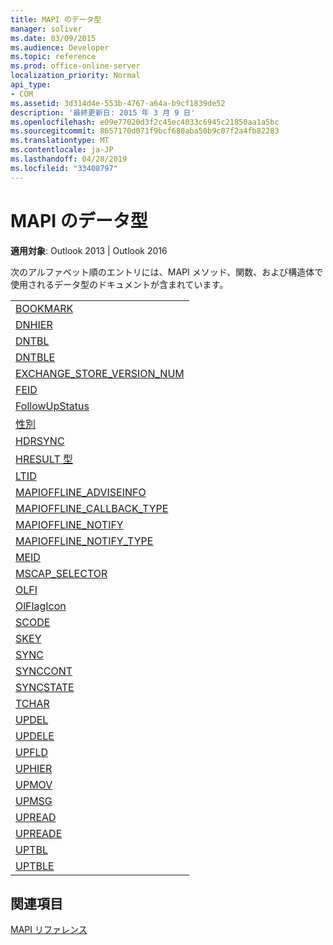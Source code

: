 ```yaml
---
title: MAPI のデータ型
manager: soliver
ms.date: 03/09/2015
ms.audience: Developer
ms.topic: reference
ms.prod: office-online-server
localization_priority: Normal
api_type:
- COM
ms.assetid: 3d314d4e-553b-4767-a64a-b9cf1839de52
description: '最終更新日: 2015 年 3 月 9 日'
ms.openlocfilehash: e09e77020d3f2c45ec4033c6945c21850aa1a5bc
ms.sourcegitcommit: 8657170d071f9bcf680aba50b9c07f2a4fb82283
ms.translationtype: MT
ms.contentlocale: ja-JP
ms.lasthandoff: 04/28/2019
ms.locfileid: "33408797"
---
```

# <a name="mapi-data-types"></a>MAPI のデータ型

  
  
**適用対象**: Outlook 2013 | Outlook 2016 
  
次のアルファベット順のエントリには、MAPI メソッド、関数、および構造体で使用されるデータ型のドキュメントが含まれています。 
  
||
|:-----|
|[BOOKMARK](bookmark.md) <br/> |
|[DNHIER](dnhier.md) <br/> |
|[DNTBL](dntbl.md) <br/> |
|[DNTBLE](dntble.md) <br/> |
|[EXCHANGE_STORE_VERSION_NUM](exchange_store_version_num.md) <br/> |
|[FEID](feid.md) <br/> |
|[FollowUpStatus](followupstatus.md) <br/> |
|[性別](gender.md) <br/> |
|[HDRSYNC](hdrsync.md) <br/> |
|[HRESULT 型](hresult.md) <br/> |
|[LTID](ltid.md) <br/> |
|[MAPIOFFLINE_ADVISEINFO](mapioffline_adviseinfo.md) <br/> |
|[MAPIOFFLINE_CALLBACK_TYPE](mapioffline_callback_type.md) <br/> |
|[MAPIOFFLINE_NOTIFY](mapioffline_notify.md) <br/> |
|[MAPIOFFLINE_NOTIFY_TYPE](mapioffline_notify_type.md) <br/> |
|[MEID](meid.md) <br/> |
|[MSCAP_SELECTOR](mscap_selector.md) <br/> |
|[OLFI](olfi.md) <br/> |
|[OlFlagIcon](olflagicon.md) <br/> |
|[SCODE](scode.md) <br/> |
|[SKEY](skey.md) <br/> |
|[SYNC](sync.md) <br/> |
|[SYNCCONT](synccont.md) <br/> |
|[SYNCSTATE](syncstate.md) <br/> |
|[TCHAR](tchar.md) <br/> |
|[UPDEL](updel.md) <br/> |
|[UPDELE](updele.md) <br/> |
|[UPFLD](upfld.md) <br/> |
|[UPHIER](uphier.md) <br/> |
|[UPMOV](upmov.md) <br/> |
|[UPMSG](upmsg.md) <br/> |
|[UPREAD](upread.md) <br/> |
|[UPREADE](upreade.md) <br/> |
|[UPTBL](uptbl.md) <br/> |
|[UPTBLE](uptble.md) <br/> |
   
## <a name="see-also"></a>関連項目



[MAPI リファレンス](mapi-reference.md)

